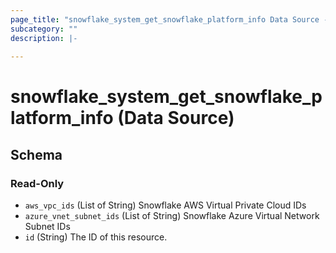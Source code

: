 ```yaml
---
page_title: "snowflake_system_get_snowflake_platform_info Data Source - terraform-provider-snowflake"
subcategory: ""
description: |-
  
---
```


# snowflake_system_get_snowflake_platform_info (Data Source)





<!-- schema generated by tfplugindocs -->
## Schema

### Read-Only

- `aws_vpc_ids` (List of String) Snowflake AWS Virtual Private Cloud IDs
- `azure_vnet_subnet_ids` (List of String) Snowflake Azure Virtual Network Subnet IDs
- `id` (String) The ID of this resource.
